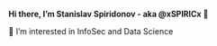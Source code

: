 **Hi there, I’m Stanislav Spiridonov - aka @xSPIRICx 👋**

👀 I’m interested in InfoSec and Data Science
